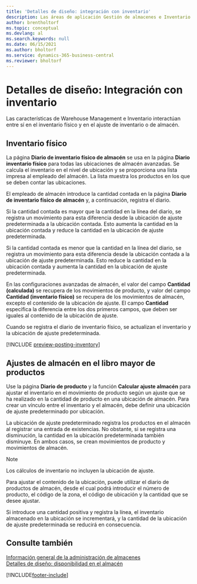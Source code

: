 ```yaml
---
title: 'Detalles de diseño: integración con inventario'
description: Las áreas de aplicación Gestión de almacenes e Inventario interactúan entre sí en el inventario físico y en el ajuste de inventario o de almacén.
author: brentholtorf
ms.topic: conceptual
ms.devlang: al
ms.search.keywords: null
ms.date: 06/15/2021
ms.author: bholtorf
ms.service: dynamics-365-business-central
ms.reviewer: bholtorf
---
```

# Detalles de diseño: Integración con inventario

Las características de Warehouse Management e Inventario interactúan entre sí en el inventario físico y en el ajuste de inventario o de almacén.  

## Inventario físico  

La página **Diario de inventario físico de almacén** se usa en la página **Diario inventario físico** para todas las ubicaciones de almacén avanzadas. Se calcula el inventario en el nivel de ubicación y se proporciona una lista impresa al empleado del almacén. La lista muestra los productos en los que se deben contar las ubicaciones.  
  
El empleado de almacén introduce la cantidad contada en la página **Diario de inventario físico de almacén** y, a continuación, registra el diario.  
  
Si la cantidad contada es mayor que la cantidad en la línea del diario, se registra un movimiento para esta diferencia desde la ubicación de ajuste predeterminada a la ubicación contada. Esto aumenta la cantidad en la ubicación contada y reduce la cantidad en la ubicación de ajuste predeterminada.  
  
Si la cantidad contada es menor que la cantidad en la línea del diario, se registra un movimiento para esta diferencia desde la ubicación contada a la ubicación de ajuste predeterminada. Esto reduce la cantidad en la ubicación contada y aumenta la cantidad en la ubicación de ajuste predeterminada.  
  
En las configuraciones avanzadas de almacén, el valor del campo **Cantidad (calculada)** se recupera de los movimientos de producto, y valor del campo **Cantidad (inventario físico)** se recupera de los movimientos de almacén, excepto el contenido de la ubicación de ajuste. El campo **Cantidad** especifica la diferencia entre los dos primeros campos, que deben ser iguales al contenido de la ubicación de ajuste.  
  
Cuando se registra el diario de inventario físico, se actualizan el inventario y la ubicación de ajuste predeterminada.  

[!INCLUDE [preview-posting-inventory](includes/preview-posting-inventory.md)]
  
## Ajustes de almacén en el libro mayor de productos  

Use la página **Diario de producto** y la función **Calcular ajuste almacén** para ajustar el inventario en el movimiento de producto según un ajuste que se ha realizado en la cantidad de producto en una ubicación de almacén. Para crear un vínculo entre el inventario y el almacén, debe definir una ubicación de ajuste predeterminado por ubicación.  
  
La ubicación de ajuste predeterminado registra los productos en el almacén al registrar una entrada de existencias. No obstante, si se registra una disminución, la cantidad en la ubicación predeterminada también disminuye. En ambos casos, se crean movimientos de producto y movimientos de almacén.  
  
> [!NOTE]  
> Los cálculos de inventario no incluyen la ubicación de ajuste.  
  
Para ajustar el contenido de la ubicación, puede utilizar el diario de productos de almacén, desde el cual podrá introducir el número de producto, el código de la zona, el código de ubicación y la cantidad que se desee ajustar.  
  
Si introduce una cantidad positiva y registra la línea, el inventario almacenado en la ubicación se incrementará, y la cantidad de la ubicación de ajuste predeterminada se reducirá en consecuencia.  
  
## Consulte también  

[Información general de la administración de almacenes](design-details-warehouse-management.md)  
[Detalles de diseño: disponibilidad en el almacén](design-details-availability-in-the-warehouse.md)  

[!INCLUDE[footer-include](includes/footer-banner.md)]